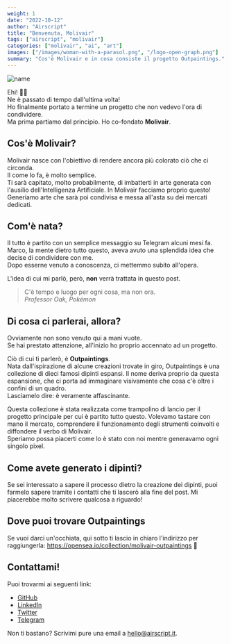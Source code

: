 ```yaml
---
weight: 1
date: "2022-10-12"
author: "Airscript"
title: "Benvenuta, Molivair"
tags: ["airscript", "molivair"]
categories: ["molivair", "ai", "art"]
images: ["/images/woman-with-a-parasol.png", "/logo-open-graph.png"]
summary: "Cos'è Molivair e in cosa consiste il progetto Outpaintings."
---
```


![name](/images/woman-with-a-parasol.png#center)

Ehi! 👋🏻  
Ne è passato di tempo dall'ultima volta!  
Ho finalmente portato a termine un progetto che non vedevo l'ora di condividere.  
Ma prima partiamo dal principio. Ho co-fondato **Molivair**.  

## Cos'è Molivair?
Molivair nasce con l'obiettivo di rendere ancora più colorato ciò che ci circonda.  
Il come lo fa, è molto semplice.  
Ti sarà capitato, molto probabilmente, di imbatterti in arte generata con l'ausilio dell'Intelligenza Artificiale. In Molivair facciamo proprio questo!  
Generiamo arte che sarà poi condivisa e messa all'asta su dei mercati dedicati.  

## Com'è nata?
Il tutto è partito con un semplice messaggio su Telegram alcuni mesi fa.  
Marco, la mente dietro tutto questo, aveva avuto una splendida idea che decise di condividere con me.  
Dopo esserne venuto a conoscenza, ci mettemmo subito all'opera.  

L'idea di cui mi parlò, però, **non** verrà trattata in questo post.  
> C'è tempo e luogo per ogni cosa, ma non ora.  
> *Professor Oak, Pokémon*

## Di cosa ci parlerai, allora?
Ovviamente non sono venuto qui a mani vuote.  
Se hai prestato attenzione, all'inizio ho proprio accennato ad un progetto.  

Ciò di cui ti parlerò, è **Outpaintings**.  
Nata dall'ispirazione di alcune creazioni trovate in giro, Outpaintings è una collezione di dieci famosi dipinti espansi. Il nome deriva proprio da questa espansione, che ci porta ad immaginare visivamente che cosa c'è oltre i confini di un quadro.  
Lasciamelo dire: è veramente affascinante.

Questa collezione è stata realizzata come trampolino di lancio per il progetto principale per cui è partito tutto questo. Volevamo tastare con mano il mercato, comprendere il funzionamento degli strumenti coinvolti e diffondere il verbo di Molivair.  
Speriamo possa piacerti come lo è stato con noi mentre generavamo ogni singolo pixel.  

## Come avete generato i dipinti?
Se sei interessato a sapere il processo dietro la creazione dei dipinti, puoi farmelo sapere tramite i contatti che ti lascerò alla fine del post. Mi piacerebbe molto scrivere qualcosa a riguardo!

## Dove puoi trovare Outpaintings
Se vuoi darci un'occhiata, qui sotto ti lascio in chiaro l'indirizzo per raggiungerla:
https://opensea.io/collection/molivair-outpaintings 🔗

## Contattami!
Puoi trovarmi ai seguenti link:
- [GitHub](https://github.com/Airscripts)
- [LinkedIn](https://www.linkedin.com/in/airscript/)
- [Twitter](https://twitter.com/airscript)
- [Telegram](https://t.me/airscript)

Non ti bastano? Scrivimi pure una email a hello@airscript.it.
